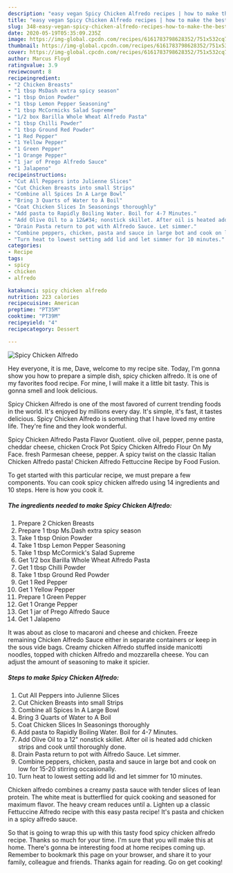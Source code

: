 ```yaml
---
description: "easy vegan Spicy Chicken Alfredo recipes | how to make the best Spicy Chicken Alfredo"
title: "easy vegan Spicy Chicken Alfredo recipes | how to make the best Spicy Chicken Alfredo"
slug: 348-easy-vegan-spicy-chicken-alfredo-recipes-how-to-make-the-best-spicy-chicken-alfredo
date: 2020-05-19T05:35:09.235Z
image: https://img-global.cpcdn.com/recipes/6161783798628352/751x532cq70/spicy-chicken-alfredo-recipe-main-photo.jpg
thumbnail: https://img-global.cpcdn.com/recipes/6161783798628352/751x532cq70/spicy-chicken-alfredo-recipe-main-photo.jpg
cover: https://img-global.cpcdn.com/recipes/6161783798628352/751x532cq70/spicy-chicken-alfredo-recipe-main-photo.jpg
author: Marcus Floyd
ratingvalue: 3.9
reviewcount: 8
recipeingredient:
- "2 Chicken Breasts"
- "1 tbsp MsDash extra spicy season"
- "1 tbsp Onion Powder"
- "1 tbsp Lemon Pepper Seasoning"
- "1 tbsp McCormicks Salad Supreme"
- "1/2 box Barilla Whole Wheat Alfredo Pasta"
- "1 tbsp Chilli Powder"
- "1 tbsp Ground Red Powder"
- "1 Red Pepper"
- "1 Yellow Pepper"
- "1 Green Pepper"
- "1 Orange Pepper"
- "1 jar of Prego Alfredo Sauce"
- "1 Jalapeno"
recipeinstructions:
- "Cut All Peppers into Julienne Slices"
- "Cut Chicken Breasts into small Strips"
- "Combine all Spices In A Large Bowl"
- "Bring 3 Quarts of Water to A Boil"
- "Coat Chicken Slices In Seasonings thoroughly"
- "Add pasta to Rapidly Boiling Water. Boil for 4-7 Minutes."
- "Add Olive Oil to a 12&#34; nonstick skillet. After oil is heated add chicken strips and cook until thoroughly done."
- "Drain Pasta return to pot with Alfredo Sauce. Let simmer."
- "Combine peppers, chicken, pasta and sauce in large bot and cook on low for 15-20 stirring occasionally."
- "Turn heat to lowest setting add lid and let simmer for 10 minutes."
categories:
- Recipe
tags:
- spicy
- chicken
- alfredo

katakunci: spicy chicken alfredo 
nutrition: 223 calories
recipecuisine: American
preptime: "PT35M"
cooktime: "PT39M"
recipeyield: "4"
recipecategory: Dessert

---
```



![Spicy Chicken Alfredo](https://img-global.cpcdn.com/recipes/6161783798628352/751x532cq70/spicy-chicken-alfredo-recipe-main-photo.jpg)

Hey everyone, it is me, Dave, welcome to my recipe site. Today, I'm gonna show you how to prepare a simple dish, spicy chicken alfredo. It is one of my favorites food recipe. For mine, I will make it a little bit tasty. This is gonna smell and look delicious.

Spicy Chicken Alfredo is one of the most favored of current trending foods in the world. It's enjoyed by millions every day. It's simple, it's fast, it tastes delicious. Spicy Chicken Alfredo is something that I have loved my entire life. They're fine and they look wonderful.

Spicy Chicken Alfredo Pasta Flavor Quotient. olive oil, pepper, penne pasta, cheddar cheese, chicken Crock Pot Spicy Chicken Alfredo Flour On My Face. fresh Parmesan cheese, pepper. A spicy twist on the classic Italian Chicken Alfredo pasta! Chicken Alfredo Fettuccine Recipe by Food Fusion.


To get started with this particular recipe, we must prepare a few components. You can cook spicy chicken alfredo using 14 ingredients and 10 steps. Here is how you cook it.

<!--inarticleads1-->

##### The ingredients needed to make Spicy Chicken Alfredo:

1. Prepare 2 Chicken Breasts
1. Prepare 1 tbsp Ms.Dash extra spicy season
1. Take 1 tbsp Onion Powder
1. Take 1 tbsp Lemon Pepper Seasoning
1. Take 1 tbsp McCormick&#39;s Salad Supreme
1. Get 1/2 box Barilla Whole Wheat Alfredo Pasta
1. Get 1 tbsp Chilli Powder
1. Take 1 tbsp Ground Red Powder
1. Get 1 Red Pepper
1. Get 1 Yellow Pepper
1. Prepare 1 Green Pepper
1. Get 1 Orange Pepper
1. Get 1 jar of Prego Alfredo Sauce
1. Get 1 Jalapeno


It was about as close to macaroni and cheese and chicken. Freeze remaining Chicken Alfredo Sauce either in separate containers or keep in the sous vide bags. Creamy chicken Alfredo stuffed inside manicotti noodles, topped with chicken Alfredo and mozzarella cheese. You can adjust the amount of seasoning to make it spicier. 

<!--inarticleads2-->

##### Steps to make Spicy Chicken Alfredo:

1. Cut All Peppers into Julienne Slices
1. Cut Chicken Breasts into small Strips
1. Combine all Spices In A Large Bowl
1. Bring 3 Quarts of Water to A Boil
1. Coat Chicken Slices In Seasonings thoroughly
1. Add pasta to Rapidly Boiling Water. Boil for 4-7 Minutes.
1. Add Olive Oil to a 12&#34; nonstick skillet. After oil is heated add chicken strips and cook until thoroughly done.
1. Drain Pasta return to pot with Alfredo Sauce. Let simmer.
1. Combine peppers, chicken, pasta and sauce in large bot and cook on low for 15-20 stirring occasionally.
1. Turn heat to lowest setting add lid and let simmer for 10 minutes.


Chicken alfredo combines a creamy pasta sauce with tender slices of lean protein. The white meat is butterflied for quick cooking and seasoned for maximum flavor. The heavy cream reduces until a. Lighten up a classic Fettuccine Alfredo recipe with this easy pasta recipe! It&#39;s pasta and chicken in a spicy alfredo sauce. 

So that is going to wrap this up with this tasty food spicy chicken alfredo recipe. Thanks so much for your time. I'm sure that you will make this at home. There's gonna be interesting food at home recipes coming up. Remember to bookmark this page on your browser, and share it to your family, colleague and friends. Thanks again for reading. Go on get cooking!
